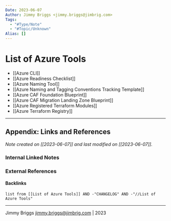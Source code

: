 ```yaml
---
Date: 2023-06-07
Author: Jimmy Briggs <jimmy.briggs@jimbrig.com>
Tags:
  - "#Type/Note"
  - "#Topic/Unknown"
Alias: []
---
```


# List of Azure Tools

- [[Azure CLI]]
- [[Azure Readiness Checklist]]
- [[Azure Naming Tool]]
- [[Azure Naming and Tagging Conventions Tracking Template]]
- [[Azure CAF Foundation Blueprint]]
- [[Azure CAF Migration Landing Zone Blueprint]]
- [[Azure Registered Terraform Modules]]
- [[Azure Terraform Registry]]


***

## Appendix: Links and References

*Note created on [[2023-06-07]] and last modified on [[2023-06-07]].*

### Internal Linked Notes

### External References

#### Backlinks

```dataview
list from [[List of Azure Tools]] AND -"CHANGELOG" AND -"//List of Azure Tools"
```


***

Jimmy Briggs <jimmy.briggs@jimbrig.com> | 2023

